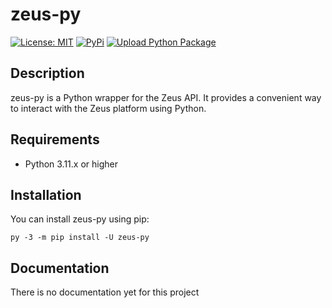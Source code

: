 # zeus-py

[![License: MIT](https://img.shields.io/badge/License-MIT-blue.svg)](https://opensource.org/licenses/MIT)
[![PyPi](https://img.shields.io/pypi/v/zeus-py)](https://pypi.org/project/zeus-py/)
[![Upload Python Package](https://github.com/EPI-Companion/zeus.py/actions/workflows/python-publish.yml/badge.svg?branch=main)](https://github.com/EPI-Companion/zeus.py/actions/workflows/python-publish.yml)

## Description
zeus-py is a Python wrapper for the Zeus API. It provides a convenient way to interact with the Zeus platform using Python.

## Requirements
- Python 3.11.x or higher

## Installation
You can install zeus-py using pip:

```shell
py -3 -m pip install -U zeus-py
```


## Documentation
There is no documentation yet for this project
